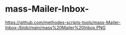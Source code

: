 # mass-Mailer-Inbox-
https://github.com/methodes-scripts-tools/mass-Mailer-Inbox-/blob/main/mass%20Mailer%20Inbox.PNG
